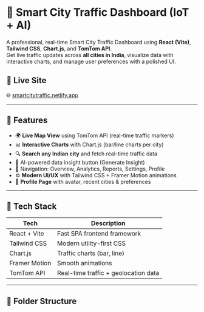 # 🚦 Smart City Traffic Dashboard (IoT + AI)

A professional, real-time Smart City Traffic Dashboard using **React (Vite)**, **Tailwind CSS**, **Chart.js**, and **TomTom API**.  
Get live traffic updates across **all cities in India**, visualize data with interactive charts, and manage user preferences with a polished UI.

## 🔗 Live Site

🌐 [smartcitytraffic.netlify.app](https://smartcitytraffic.netlify.app/)

---

## 📸 Features

- 🌍 **Live Map View** using TomTom API (real-time traffic markers)
- 📊 **Interactive Charts** with Chart.js (bar/line charts per city)
- 🔍 **Search any Indian city** and fetch real-time traffic data
- 🧠 AI-powered data insight button (Generate Insight)
- 🧭 Navigation: Overview, Analytics, Reports, Settings, Profile
- ⚙️ **Modern UI/UX** with Tailwind CSS + Framer Motion animations
- 👤 **Profile Page** with avatar, recent cities & preferences

---

## 🚀 Tech Stack

| Tech           | Description                          |
|----------------|--------------------------------------|
| React + Vite   | Fast SPA frontend framework          |
| Tailwind CSS   | Modern utility-first CSS             |
| Chart.js       | Traffic charts (bar, line)           |
| Framer Motion  | Smooth animations                    |
| TomTom API     | Real-time traffic + geolocation data |

---

## 🧩 Folder Structure

